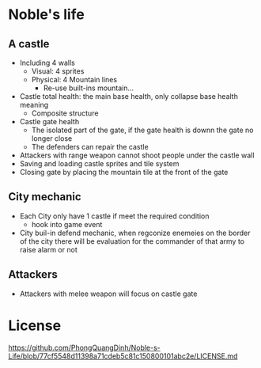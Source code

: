 # Noble's life
## A castle
- Including 4 walls
    - Visual: 4 sprites
    - Physical: 4 Mountain lines
        - Re-use built-ins mountain...
- Castle total health: the main base health, only collapse base health meaning 
    - Composite structure
- Castle gate health
    - The isolated part of the gate, if the gate health is downn the gate no longer close
    - The defenders can repair the castle 
- Attackers with range weapon cannot shoot people under the castle wall
- Saving and loading castle sprites and tile system
- Closing gate by placing the mountain tile at the front of the gate 
## City mechanic
- Each City only have 1 castle if meet the required condition
    - hook into game event
- City buil-in defend mechanic, when regconize enemeies on the border of the city there will be evaluation for the commander of that army to raise alarm or not
## Attackers
- Attackers with melee weapon will focus on castle gate

# License
https://github.com/PhongQuangDinh/Noble-s-Life/blob/77cf5548d11398a71cdeb5c81c150800101abc2e/LICENSE.md
